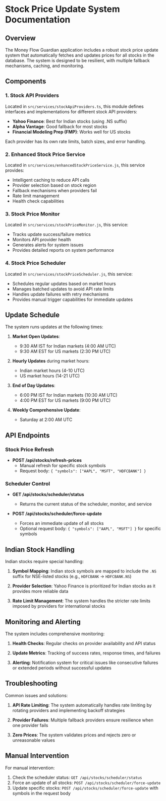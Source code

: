# Stock Price Update System Documentation

## Overview

The Money Flow Guardian application includes a robust stock price update system that automatically fetches and updates prices for all stocks in the database. The system is designed to be resilient, with multiple fallback mechanisms, caching, and monitoring.

## Components

### 1. Stock API Providers

Located in `src/services/stockApiProviders.ts`, this module defines interfaces and implementations for different stock API providers:

- **Yahoo Finance**: Best for Indian stocks (using .NS suffix)
- **Alpha Vantage**: Good fallback for most stocks
- **Financial Modeling Prep (FMP)**: Works well for US stocks

Each provider has its own rate limits, batch sizes, and error handling.

### 2. Enhanced Stock Price Service

Located in `src/services/enhancedStockPriceService.js`, this service provides:

- Intelligent caching to reduce API calls
- Provider selection based on stock region
- Fallback mechanisms when providers fail
- Rate limit management
- Health check capabilities

### 3. Stock Price Monitor

Located in `src/services/stockPriceMonitor.js`, this service:

- Tracks update success/failure metrics
- Monitors API provider health
- Generates alerts for system issues
- Provides detailed reports on system performance

### 4. Stock Price Scheduler

Located in `src/services/stockPriceScheduler.js`, this service:

- Schedules regular updates based on market hours
- Manages batched updates to avoid API rate limits
- Handles update failures with retry mechanisms
- Provides manual trigger capabilities for immediate updates

## Update Schedule

The system runs updates at the following times:

1. **Market Open Updates**:
   - 9:30 AM IST for Indian markets (4:00 AM UTC)
   - 9:30 AM EST for US markets (2:30 PM UTC)

2. **Hourly Updates** during market hours:
   - Indian market hours (4-10 UTC)
   - US market hours (14-21 UTC)

3. **End of Day Updates**:
   - 6:00 PM IST for Indian markets (10:30 AM UTC)
   - 4:00 PM EST for US markets (9:00 PM UTC)

4. **Weekly Comprehensive Update**:
   - Saturday at 2:00 AM UTC

## API Endpoints

### Stock Price Refresh

- **POST /api/stocks/refresh-prices**
  - Manual refresh for specific stock symbols
  - Request body: `{ "symbols": ["AAPL", "MSFT", "HDFCBANK"] }`

### Scheduler Control

- **GET /api/stocks/scheduler/status**
  - Returns the current status of the scheduler, monitor, and service

- **POST /api/stocks/scheduler/force-update**
  - Forces an immediate update of all stocks
  - Optional request body: `{ "symbols": ["AAPL", "MSFT"] }` for specific symbols

## Indian Stock Handling

Indian stocks require special handling:

1. **Symbol Mapping**: Indian stock symbols are mapped to include the `.NS` suffix for NSE-listed stocks (e.g., `HDFCBANK` → `HDFCBANK.NS`)

2. **Provider Selection**: Yahoo Finance is prioritized for Indian stocks as it provides more reliable data

3. **Rate Limit Management**: The system handles the stricter rate limits imposed by providers for international stocks

## Monitoring and Alerting

The system includes comprehensive monitoring:

1. **Health Checks**: Regular checks on provider availability and API status

2. **Update Metrics**: Tracking of success rates, response times, and failures

3. **Alerting**: Notification system for critical issues like consecutive failures or extended periods without successful updates

## Troubleshooting

Common issues and solutions:

1. **API Rate Limiting**: The system automatically handles rate limiting by rotating providers and implementing backoff strategies

2. **Provider Failures**: Multiple fallback providers ensure resilience when one provider fails

3. **Zero Prices**: The system validates prices and rejects zero or unreasonable values

## Manual Intervention

For manual intervention:

1. Check the scheduler status: `GET /api/stocks/scheduler/status`
2. Force an update of all stocks: `POST /api/stocks/scheduler/force-update`
3. Update specific stocks: `POST /api/stocks/scheduler/force-update` with symbols in the request body

